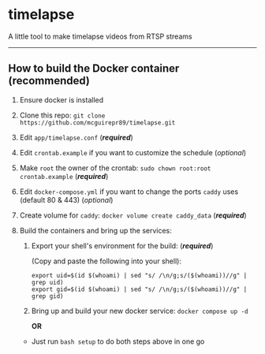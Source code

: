 # timelapse
A little tool to make timelapse videos from RTSP streams

---

## How to build the Docker container (recommended)

1. Ensure docker is installed
1. Clone this repo: `git clone https://github.com/mcguirepr89/timelapse.git`
1. Edit `app/timelapse.conf` (**_required_**)
1. Edit `crontab.example` if you want to customize the schedule (_optional_)
1. Make `root` the owner of the crontab: `sudo chown root:root crontab.example` (**_required_**)
1. Edit `docker-compose.yml` if you want to change the ports `caddy` uses (default 80 & 443) (_optional_)
1. Create volume for `caddy`: `docker volume create caddy_data` (**_required_**)
1. Build the containers and bring up the services:
   1. Export your shell's environment for the build: (**_required_**)
   
      (Copy and paste the following into your shell):
      ```
      export uid=$(id $(whoami) | sed "s/ /\n/g;s/($(whoami))//g" | grep uid)
      export gid=$(id $(whoami) | sed "s/ /\n/g;s/($(whoami))//g" | grep gid)
      ```
   1. Bring up and build your new docker service:
      `docker compose up -d`
      
      **OR**
   
   - Just run `bash setup` to do both steps above in one go
